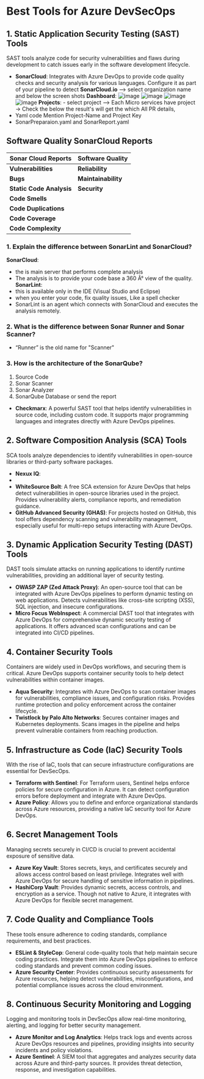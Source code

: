 # Best Tools for Azure DevSecOps

## 1. Static Application Security Testing (SAST) Tools
SAST tools analyze code for security vulnerabilities and flaws during development to catch issues early in the software development lifecycle.

- **SonarCloud**: Integrates with Azure DevOps to provide code quality checks and security analysis for various languages. Configure it as part of your pipeline to detect
**SonarCloud.io** --> select organization name and below the screen shots
**Dashboard**:
![image](https://github.com/user-attachments/assets/567f0f09-4ad3-4ae5-becb-1e02ca4a4690)
![image](https://github.com/user-attachments/assets/38e92bf7-ba7a-4314-9d72-46920b04b58f)
![image](https://github.com/user-attachments/assets/cf54c445-53f1-4518-94cd-d951bbacea69)
![image](https://github.com/user-attachments/assets/8aba1cc9-f778-499b-bf03-0df268465c7c)
**Projects**: - select project --> Each Micro services have project -> Check the below the result's
will get the which All PR details,
- Yaml code Mention Project-Name and Project Key 
- SonarPreparaion.yaml and SonarReport.yaml 

## Software Quality SonarCloud Reports
| Sonar Cloud Reports     | Software Quality           |
|-------------------------|----------------------------|
| **Vulnerabilities**     |  **Reliability**  |
| **Bugs**                |  **Maintainability**   |
| **Static Code Analysis**|   **Security**   |
| **Code Smells**         |       |
| **Code Duplications**   |       |
| **Code Coverage**       |       |
| **Code Complexity**     |       |

### 1. Explain the difference between SonarLint and SonarCloud?
**SonarCloud**:
- the is main server that performs complete analysis
- The analysis is to provide your code base a 360 Â° view of the quality.
**SonarLint**:
- this is available only in the IDE (Visual Studio and Eclipse)
- when you enter your code, fix quality issues, Like a spell checker
- SonarLint is an agent which connects with SonarCloud and executes the analysis
remotely.
### 2. What is the difference between Sonar Runner and Sonar Scanner?
- “Runner” is the old name for "Scanner"
### 3. How is the architecture of the SonarQube?
1. Source Code
2. Sonar Scanner
3. Sonar Analyzer
4. SonarQube Database or send the report
  
- **Checkmarx**: A powerful SAST tool that helps identify vulnerabilities in source code, including custom code. It supports major programming languages and integrates directly with Azure DevOps pipelines.

## 2. Software Composition Analysis (SCA) Tools
SCA tools analyze dependencies to identify vulnerabilities in open-source libraries or third-party software packages.
- **Nexux IQ**:
- 
- **WhiteSource Bolt**: A free SCA extension for Azure DevOps that helps detect vulnerabilities in open-source libraries used in the project. Provides vulnerability alerts, compliance reports, and remediation guidance.
- **GitHub Advanced Security (GHAS)**: For projects hosted on GitHub, this tool offers dependency scanning and vulnerability management, especially useful for multi-repo setups interacting with Azure DevOps.

## 3. Dynamic Application Security Testing (DAST) Tools
DAST tools simulate attacks on running applications to identify runtime vulnerabilities, providing an additional layer of security testing.

- **OWASP ZAP (Zed Attack Proxy)**: An open-source tool that can be integrated with Azure DevOps pipelines to perform dynamic testing on web applications. Detects vulnerabilities like cross-site scripting (XSS), SQL injection, and insecure configurations.
- **Micro Focus WebInspect**: A commercial DAST tool that integrates with Azure DevOps for comprehensive dynamic security testing of applications. It offers advanced scan configurations and can be integrated into CI/CD pipelines.

## 4. Container Security Tools
Containers are widely used in DevOps workflows, and securing them is critical. Azure DevOps supports container security tools to help detect vulnerabilities within container images.

- **Aqua Security**: Integrates with Azure DevOps to scan container images for vulnerabilities, compliance issues, and configuration risks. Provides runtime protection and policy enforcement across the container lifecycle.
- **Twistlock by Palo Alto Networks**: Secures container images and Kubernetes deployments. Scans images in the pipeline and helps prevent vulnerable containers from reaching production.

## 5. Infrastructure as Code (IaC) Security Tools
With the rise of IaC, tools that can secure infrastructure configurations are essential for DevSecOps.

- **Terraform with Sentinel**: For Terraform users, Sentinel helps enforce policies for secure configuration in Azure. It can detect configuration errors before deployment and integrate with Azure DevOps.
- **Azure Policy**: Allows you to define and enforce organizational standards across Azure resources, providing a native IaC security tool for Azure DevOps.

## 6. Secret Management Tools
Managing secrets securely in CI/CD is crucial to prevent accidental exposure of sensitive data.

- **Azure Key Vault**: Stores secrets, keys, and certificates securely and allows access control based on least privilege. Integrates well with Azure DevOps for secure handling of sensitive information in pipelines.
- **HashiCorp Vault**: Provides dynamic secrets, access controls, and encryption as a service. Though not native to Azure, it integrates with Azure DevOps for flexible secret management.

## 7. Code Quality and Compliance Tools
These tools ensure adherence to coding standards, compliance requirements, and best practices.

- **ESLint & StyleCop**: General code-quality tools that help maintain secure coding practices. Integrate them into Azure DevOps pipelines to enforce coding standards and prevent common coding issues.
- **Azure Security Center**: Provides continuous security assessments for Azure resources, helping detect vulnerabilities, misconfigurations, and potential compliance issues across the cloud environment.

## 8. Continuous Security Monitoring and Logging
Logging and monitoring tools in DevSecOps allow real-time monitoring, alerting, and logging for better security management.

- **Azure Monitor and Log Analytics**: Helps track logs and events across Azure DevOps resources and pipelines, providing insights into security incidents and policy violations.
- **Azure Sentinel**: A SIEM tool that aggregates and analyzes security data across Azure and third-party sources. It provides threat detection, response, and investigation capabilities.

